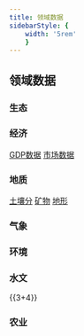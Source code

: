 ```yaml
---
title: 领域数据
sidebarStyle: {
    width: '5rem'
    }
---
```

## 领域数据

### 生态

### 经济

[GDP数据](/) [市场数据](/)

### 地质

[土壤分](/) [矿物](/) [地形](/)

### 气象

### 环境

### 水文
{{3+4}}
<myv/>

### 农业


<Vssue/>